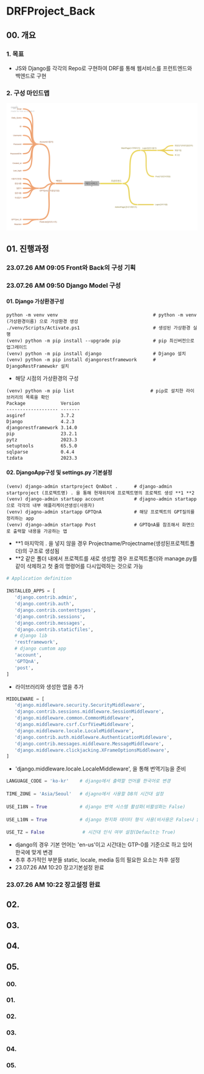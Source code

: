 # DRFProject_Back

## 00. 개요
### 1. 목표
 - JS와 Django를 각각의 Repo로 구현하여 DRF를 통해 웹서비스를 프런트엔드와 백엔드로 구현
### 2. 구성 마인드맵
 <img src="./readme/Relation_demo_img.png">


## 01. 진행과정
### 23.07.26 AM 09:05 Front와 Back의 구성 기획

### 23.07.26 AM 09:50 Django Model 구성
 #### 01. Django 가상환경구성
  ```shell
  python -m venv venv                                   # python -m venv (가상환경이름) 으로 가상환경 생성
  ./venv/Scripts/Activate.ps1                           # 생성된 가상환경 실행
  (venv) python -m pip install --upgrade pip            # pip 최신버전으로 업그레이드
  (venv) python -m pip install django                   # Django 설치
  (venv) python -m pip install djangorestframework      # DjangoRestFramewokr 설치
  ```
   - 해당 시점의 가상환경의 구성
   ```shell
   (venv) python -m pip list                            # pip로 설치한 라이브러리의 목록을 확인
   Package             Version
   ------------------- -------
   asgiref             3.7.2
   Django              4.2.3
   djangorestframework 3.14.0
   pip                 23.2.1
   pytz                2023.3
   setuptools          65.5.0
   sqlparse            0.4.4
   tzdata              2023.3
   ```
 #### 02. DjangoApp구성 및 settings.py 기본설정
 ```shell
 (venv) django-admin startproject QnAbot .      # django-admin startproject (프로젝트명) . 을 통해 현재위치에 프로젝트명의 프로젝트 생성 **1 **2
 (venv) django-admin startapp account           # djagno-admin startapp으로 각각의 내부 애플리케이션생성(사용자)
 (venv) djagno-admin startapp GPTQnA            # 해당 프로젝트의 GPT질의를 정리하는 app
 (venv) django-admin startapp Post              # GPTQnA를 참조해서 화면으로 출력할 내용을 가공하는 앱
 ```
  - **1 마지막의 . 을 넣지 않을 경우 Projectname/Projectname(생성된프로젝트폴더)의 구조로 생성됨
  - **2 같은 폴더 내에서 프로젝트를 새로 생성할 경우 프로젝트폴더와 manage.py를 같이 삭제하고 첫 줄의 명령어를 다시입력하는 것으로 가능
 ```python
 # Application definition

INSTALLED_APPS = [
    'django.contrib.admin',
    'django.contrib.auth',
    'django.contrib.contenttypes',
    'django.contrib.sessions',
    'django.contrib.messages',
    'django.contrib.staticfiles',
    # django lib
    'restframework',
    # django cumtom app
    'account',
    'GPTQnA',
    'post',
]
 ```
  - 라이브러리와 생성한 앱을 추가
 ```python
 MIDDLEWARE = [
    'django.middleware.security.SecurityMiddleware',
    'django.contrib.sessions.middleware.SessionMiddleware',
    'django.middleware.common.CommonMiddleware',
    'django.middleware.csrf.CsrfViewMiddleware',
    'django.middleware.locale.LocaleMiddleware',
    'django.contrib.auth.middleware.AuthenticationMiddleware',
    'django.contrib.messages.middleware.MessageMiddleware',
    'django.middleware.clickjacking.XFrameOptionsMiddleware',
]
 ```
  - 'django.middleware.locale.LocaleMiddleware', 을 통해 번역기능을 준비
 ```python
 LANGUAGE_CODE = 'ko-kr'    # django에서 출력할 언어를 한국어로 변경
 
 TIME_ZONE = 'Asia/Seoul'   # djagno에서 사용할 DB의 시간대 설정
 
 USE_I18N = True            # django 번역 시스템 활성화(비활성화는 False)
 
 USE_L10N = True            # django 현지화 데이터 형식 사용(비사용은 False나 없음)
 
USE_TZ = False              # 시간대 인식 여부 설정(Default는 True)
 ```
  - django의 경우 기본 언어는 'en-us'이고 시간대는 GTP-0를 기준으로 하고 있어 한국에 맞게 변경
 - 추후 추가적인 부분들 static, locale, media 등의 필요한 요소는 차후 설정
 - 23.07.26 AM 10:20 장고기본설정 완료

### 23.07.26 AM 10:22 장고설정 완료


## 02.


## 03.


## 04.


## 05.


### 00.


### 01.


### 02.


### 03.


### 04.


### 05.

